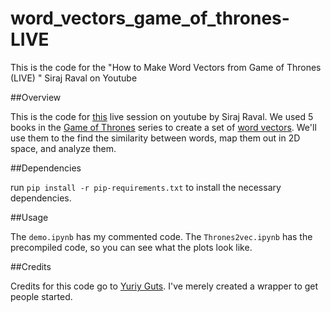 # word_vectors_game_of_thrones-LIVE
This is the code for the "How to Make Word Vectors from Game of Thrones (LIVE) " Siraj Raval on Youtube

##Overview

This is the code for [this](https://www.youtube.com/watch?v=pY9EwZ02sXU) live session on youtube by Siraj Raval. We used 5 books in the [Game of Thrones](https://en.wikipedia.org/wiki/Game_of_Thrones) series to create a set of [word vectors](https://en.wikipedia.org/wiki/Word2vec). We'll use them to the find the similarity between words, map them out in 2D space, and analyze them.


##Dependencies

run `pip install -r pip-requirements.txt` to install the necessary dependencies. 


##Usage

The `demo.ipynb` has my commented code. The `Thrones2vec.ipynb` has the precompiled code, so you can see what the plots look like.


##Credits

Credits for this code go to [Yuriy Guts](https://github.com/YuriyGuts/). I've merely created a wrapper to get people started.



